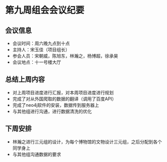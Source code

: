 # 第九周组会会议纪要



## 会议信息

- 会议时间：周六晚九点到十点
- 主持人：宋玉佳（项目组长）
- 参会人员：宋朝威，陈旭东，林瀚之，杨博超，徐承昊
- 会议地点：十一号楼大厅

## 总结上周内容

- 对上周项目进度进行汇报，对本周项目进度进行规划
- 完成了对从外国爬取的数据的翻译（调用了百度API）
- 完成了neo4j软件的安装，数据传到服务器上
- 与其他组进行沟通，进行数据清洗的优化

## 下周安排

- 林瀚之进行三元组的设计，为每个博物馆的文物设计三元组，之后分配到各个同学身上
- 与其他组沟通数据的要求

